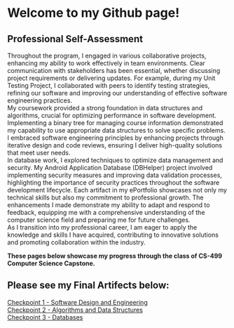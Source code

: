 # Welcome to my Github page!<br>
## Professional Self-Assessment<br>
Throughout the program, I engaged in various collaborative projects, enhancing my ability to work effectively in team environments. Clear communication with stakeholders has been essential, whether discussing project requirements or delivering updates. For example, during my Unit Testing Project, I collaborated with peers to identify testing strategies, refining our software and improving our understanding of effective software engineering practices.<br>
My coursework provided a strong foundation in data structures and algorithms, crucial for optimizing performance in software development. Implementing a binary tree for managing course information demonstrated my capability to use appropriate data structures to solve specific problems. I embraced software engineering principles by enhancing projects through iterative design and code reviews, ensuring I deliver high-quality solutions that meet user needs.<br>
In database work, I explored techniques to optimize data management and security. My Android Application Database (DBHelper) project involved implementing security measures and improving data validation processes, highlighting the importance of security practices throughout the software development lifecycle. Each artifact in my ePortfolio showcases not only my technical skills but also my commitment to professional growth. The enhancements I made demonstrate my ability to adapt and respond to feedback, equipping me with a comprehensive understanding of the computer science field and preparing me for future challenges.<br>
As I transition into my professional career, I am eager to apply the knowledge and skills I have acquired, contributing to innovative solutions and promoting collaboration within the industry.<br>

**These pages below showcase my progress through the class of CS-499 Computer Science Capstone.**<br>


## Please see my Final Artifects below:<br>
[Checkpoint 1 - Software Design and Engineering](https://github.com/NoahGarza88/NoahGarza88.github.io/tree/main/Category%20One%20-%20Software%20Design%20and%20Engineering) <br>
[Checkpoint 2 - Algorithms and Data Structures](https://github.com/NoahGarza88/NoahGarza88.github.io/tree/main/Category%20Two%20-%20Algorithms%20and%20Data%20Structures)<br>
[Checkpoint 3 - Databases](https://github.com/NoahGarza88/NoahGarza88.github.io/tree/main/Category%20Three%20-%20Databases)

